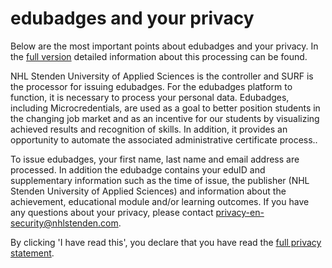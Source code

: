 # edubadges and your privacy

Below are the most important points about edubadges and your privacy. In the [full version](https://raw.githubusercontent.com/edubadges/privacy/master/nhl-stenden-hogeschool/edubadges-nonformal-text-en.md) detailed information about this processing can be found.

NHL Stenden University of Applied Sciences is the controller and SURF is the processor for issuing edubadges. For the edubadges platform to function, it is necessary to process your personal data. Edubadges, including Microcredentials, are used as a goal to better position students in the changing job market and as an incentive for our students by visualizing achieved results and recognition of skills. In addition, it provides an opportunity to automate the associated administrative certificate process..

To issue edubadges, your first name, last name and email address are processed. In addition the edubadge contains your eduID and supplementary information such as the time of issue, the publisher (NHL Stenden University of Applied Sciences) and information about the achievement, educational module and/or learning outcomes. If you have any questions about your privacy, please contact [privacy-en-security@nhlstenden.com](mailto:privacy-en-security@nhlstenden.com).

By clicking 'I have read this', you declare that you have read the [full privacy statement](https://raw.githubusercontent.com/edubadges/privacy/master/nhl-stenden-hogeschool/edubadges-nonformal-text-en.md).